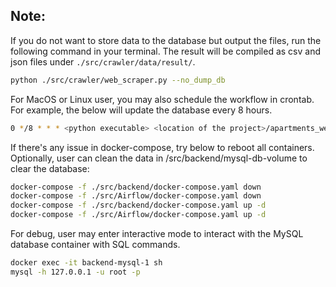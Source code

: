 ## Note:
If you do not want to store data to the database but output the files, run the following command in your terminal. The result will be compiled as csv and json files under `./src/crawler/data/result/`.
```bash
python ./src/crawler/web_scraper.py --no_dump_db
```
For MacOS or Linux user, you may also schedule the workflow in crontab. For example, the below will update the database every 8 hours. <br>
```bash
0 */8 * * * <python executable> <location of the project>/apartments_web_scraper/src/crawler/web_scraper.py
```
If there's any issue in docker-compose, try below to reboot all containers. Optionally, user can clean the data in /src/backend/mysql-db-volume to clear the database:
```bash
docker-compose -f ./src/backend/docker-compose.yaml down
docker-compose -f ./src/Airflow/docker-compose.yaml down
docker-compose -f ./src/backend/docker-compose.yaml up -d
docker-compose -f ./src/Airflow/docker-compose.yaml up -d
```
For debug, user may enter interactive mode to interact with the MySQL database container with SQL commands.
```bash
docker exec -it backend-mysql-1 sh
mysql -h 127.0.0.1 -u root -p
```